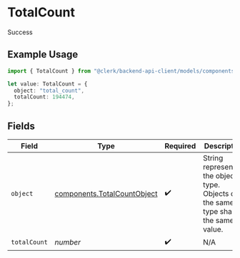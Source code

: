 # TotalCount

Success

## Example Usage

```typescript
import { TotalCount } from "@clerk/backend-api-client/models/components";

let value: TotalCount = {
  object: "total_count",
  totalCount: 194474,
};
```

## Fields

| Field                                                                                  | Type                                                                                   | Required                                                                               | Description                                                                            |
| -------------------------------------------------------------------------------------- | -------------------------------------------------------------------------------------- | -------------------------------------------------------------------------------------- | -------------------------------------------------------------------------------------- |
| `object`                                                                               | [components.TotalCountObject](../../models/components/totalcountobject.md)             | :heavy_check_mark:                                                                     | String representing the object's type. Objects of the same type share the same value.<br/> |
| `totalCount`                                                                           | *number*                                                                               | :heavy_check_mark:                                                                     | N/A                                                                                    |